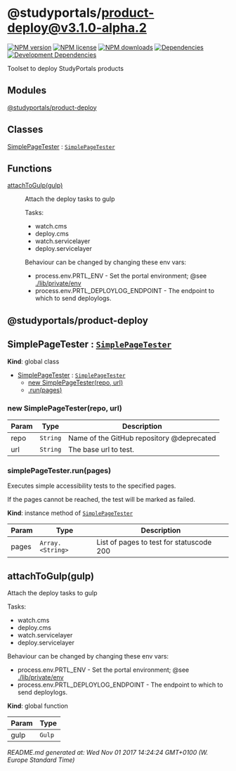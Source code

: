 # @studyportals/product-deploy@v3.1.0-alpha.2

<a href="https://www.npmjs.com/package/@studyportals/product-deploy" title="View this project on NPM" target="_blank"><img src="https://img.shields.io/npm/v/@studyportals/product-deploy.svg?style=flat" alt="NPM version" /></a>
<a href="https://www.npmjs.com/package/@studyportals/product-deploy" title="View this project on NPM" target="_blank"><img src="https://img.shields.io/npm/l/@studyportals/product-deploy.svg?style=flat" alt="NPM license" /></a>
<a href="https://www.npmjs.com/package/@studyportals/product-deploy" title="View this project on NPM" target="_blank"><img src="https://img.shields.io/npm/dm/@studyportals/product-deploy.svg?style=flat" alt="NPM downloads" /></a>
<a href="https://david-dm.org/studyportals/product-deploy" title="View this project on David" target="_blank"><img src="https://img.shields.io/david/studyportals/product-deploy.svg?style=flat" alt="Dependencies" /></a>
<a href="https://david-dm.org/studyportals/product-deploy" title="View this project on David" target="_blank"><img src="https://img.shields.io/david/dev/studyportals/product-deploy.svg?style=flat" alt="Development Dependencies" /></a>

Toolset to deploy StudyPortals products

## Modules

<dl>
<dt><a href="#module_@studyportals/product-deploy">@studyportals/product-deploy</a></dt>
<dd></dd>
</dl>

## Classes

<dl>
<dt><a href="#SimplePageTester">SimplePageTester</a> : <code><a href="#SimplePageTester">SimplePageTester</a></code></dt>
<dd></dd>
</dl>

## Functions

<dl>
<dt><a href="#attachToGulp">attachToGulp(gulp)</a></dt>
<dd><p>Attach the deploy tasks to gulp</p>
<p>Tasks:</p>
<ul>
<li>watch.cms</li>
<li>deploy.cms</li>
<li>watch.servicelayer</li>
<li>deploy.servicelayer</li>
</ul>
<p>Behaviour can be changed by changing these env vars:</p>
<ul>
<li>process.env.PRTL_ENV - Set the portal environment; @see <a href="https://github.com/studyportals/product-deploy/blob/master/lib/private/env.js">./lib/private/env</a></li>
<li>process.env.PRTL_DEPLOYLOG_ENDPOINT - The endpoint to which to send deploylogs.</li>
</ul>
</dd>
</dl>

<a name="module_@studyportals/product-deploy"></a>

## @studyportals/product-deploy
<a name="SimplePageTester"></a>

## SimplePageTester : [<code>SimplePageTester</code>](#SimplePageTester)
**Kind**: global class  

* [SimplePageTester](#SimplePageTester) : [<code>SimplePageTester</code>](#SimplePageTester)
    * [new SimplePageTester(repo, url)](#new_SimplePageTester_new)
    * [.run(pages)](#SimplePageTester+run)

<a name="new_SimplePageTester_new"></a>

### new SimplePageTester(repo, url)

| Param | Type | Description |
| --- | --- | --- |
| repo | <code>String</code> | Name of the GitHub repository @deprecated |
| url | <code>String</code> | The base url to test. |

<a name="SimplePageTester+run"></a>

### simplePageTester.run(pages)
Executes simple accessibility tests to the specified pages.

If the pages cannot be reached, the test will be marked as failed.

**Kind**: instance method of [<code>SimplePageTester</code>](#SimplePageTester)  

| Param | Type | Description |
| --- | --- | --- |
| pages | <code>Array.&lt;String&gt;</code> | List of pages to test for statuscode 200 |

<a name="attachToGulp"></a>

## attachToGulp(gulp)
Attach the deploy tasks to gulp

Tasks:
- watch.cms
- deploy.cms
- watch.servicelayer
- deploy.servicelayer

Behaviour can be changed by changing these env vars:
- process.env.PRTL_ENV - Set the portal environment; @see [./lib/private/env](https://github.com/studyportals/product-deploy/blob/master/lib/private/env.js)
- process.env.PRTL_DEPLOYLOG_ENDPOINT - The endpoint to which to send deploylogs.

**Kind**: global function  

| Param | Type |
| --- | --- |
| gulp | <code>Gulp</code> | 


_README.md generated at: Wed Nov 01 2017 14:24:24 GMT+0100 (W. Europe Standard Time)_
